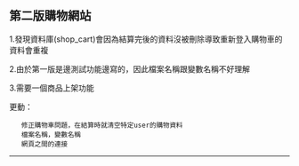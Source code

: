 第二版購物網站
-----------------------------------------------------------------------------------------------------
1.發現資料庫(shop_cart)會因為結算完後的資料沒被刪除導致重新登入購物車的資料會重複

2.由於第一版是邊測試功能邊寫的，因此檔案名稱跟變數名稱不好理解

3.需要一個商品上架功能

更動：      
        
       修正購物車問題，在結算時就清空特定user的購物資料
       檔案名稱，變數名稱
       網頁之間的連接       

-----------------------------------------------------------------------------------------------------
